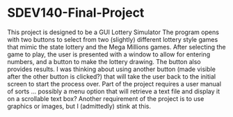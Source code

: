 # SDEV140-Final-Project
This project is designed to be a GUI Lottery Simulator
The program opens with two buttons to select from two (slightly) different lottery style games that mimic the state lottery and the Mega Millions games.
After selecting the game to play, the user is presented with a window to allow for entering numbers, and a button to make the lottery drawing.
The button also provides results.
I was thinking about using another button (made visible after the other button is clicked?) that will take the user back to the initial screen to start the process over.
Part of the project requires a user manual of sorts ... possibly a menu option that will retrieve a text file and display it on a scrollable text box?
Another requirement of the project is to use graphics or images, but I (admittedly) stink at this.  
